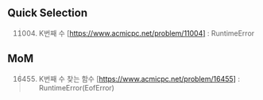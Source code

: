 ## Quick Selection
> 11004. K번째 수 [https://www.acmicpc.net/problem/11004] : RuntimeError   

## MoM
> 16455. K번째 수 찾는 함수 [https://www.acmicpc.net/problem/16455] : RuntimeError(EofError)
